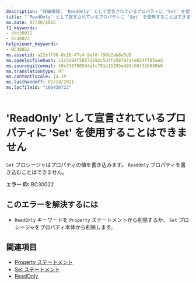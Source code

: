 ```yaml
---
description: "詳細情報: 'ReadOnly' として宣言されているプロパティに 'Set' を使用することはできません"
title: "'ReadOnly' として宣言されているプロパティに 'Set' を使用することはできません"
ms.date: 07/20/2015
f1_keywords:
- vbc30022
- bc30022
helpviewer_keywords:
- BC30022
ms.assetid: a22eff96-8c18-47c4-9ef0-f98b2ab8a5d8
ms.openlocfilehash: c1c5e94f5057d292c5d4fa587e7ace034ff05aed
ms.sourcegitcommit: 10e719780594efc781b15295e499c66f316068b8
ms.translationtype: HT
ms.contentlocale: ja-JP
ms.lasthandoff: 02/14/2021
ms.locfileid: "100436722"
---
```

# <a name="properties-declared-readonly-cannot-have-a-set"></a>'ReadOnly' として宣言されているプロパティに 'Set' を使用することはできません

`Set` プロシージャはプロパティの値を書き込みます。 `ReadOnly` プロパティを書き込むことはできません。  
  
 **エラー ID:** BC30022  
  
## <a name="to-correct-this-error"></a>このエラーを解決するには  
  
- `ReadOnly` キーワードを `Property` ステートメントから削除するか、 `Set` プロシージャをプロパティ本体から削除します。  
  
## <a name="see-also"></a>関連項目

- [Property ステートメント](../language-reference/statements/property-statement.md)
- [Set ステートメント](../language-reference/statements/set-statement.md)
- [ReadOnly](../language-reference/modifiers/readonly.md)
